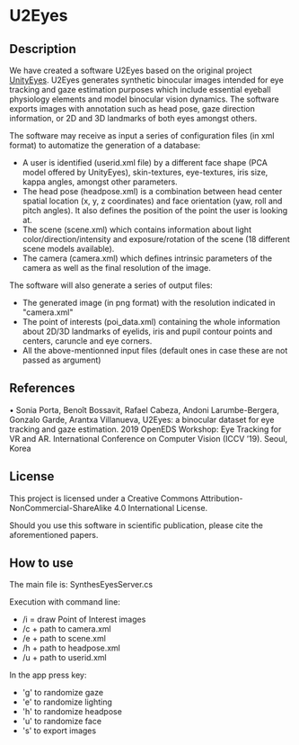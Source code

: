 # U2Eyes
## Description ##

We have created a software U2Eyes based on the original project [UnityEyes](https://www.cl.cam.ac.uk/research/rainbow/projects/unityeyes/ "UnityEyes"). U2Eyes generates synthetic binocular images intended for eye tracking and gaze estimation purposes which include essential eyeball physiology elements and model binocular vision dynamics. The software exports images with annotation such as head pose, gaze direction information, or 2D and 3D landmarks of both eyes amongst others.

The software may receive as input a series of configuration files (in xml format) to automatize the generation of a database:
  *	A user is identified (userid.xml file) by a different face shape (PCA model offered by UnityEyes), skin-textures, eye-textures, iris size, kappa angles, amongst other parameters.
  *	The head pose (headpose.xml) is a combination between head center spatial location (x, y, z coordinates) and face orientation (yaw, roll and pitch angles). It also defines the position of the point the user is looking at.
  *	The scene (scene.xml) which contains information about light color/direction/intensity and exposure/rotation of the scene (18 different scene models available).
  *	The camera (camera.xml) which defines intrinsic parameters of the camera as well as the final resolution of the image.

The software will also generate a series of output files:
  *	The generated image (in png format) with the resolution indicated in "camera.xml"
  *	The point of interests (poi_data.xml) containing the whole information about 2D/3D landmarks of eyelids, iris and pupil contour points and centers, caruncle and eye corners.
  *	All the above-mentionned input files (default ones in case these are not passed as argument)

## References ##
• Sonia Porta, Benoît Bossavit, Rafael Cabeza, Andoni Larumbe-Bergera, Gonzalo Garde, Arantxa Villanueva, U2Eyes: a binocular dataset for eye tracking and gaze estimation. 2019 OpenEDS Workshop: Eye Tracking for VR and AR. International Conference on Computer Vision (ICCV ’19). Seoul, Korea

## License ##
This project is licensed under a Creative Commons Attribution-NonCommercial-ShareAlike 4.0 International License. 

Should you use this software in scientific publication, please cite the aforementioned papers.

## How to use ##
The main file is: SynthesEyesServer.cs

Execution with command line:
- /i = draw Point of Interest images
- /c + path to camera.xml
- /e + path to scene.xml
- /h + path to headpose.xml
- /u + path to userid.xml

In the app press key:
- 'g' to randomize gaze
- 'e' to randomize lighting
- 'h' to randomize headpose
- 'u' to randomize face
- 's' to export images
